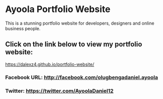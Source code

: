 # Ayoola Portfolio Website
This is a stunning portfolio website for developers, designers and online business people.
## Click on the link below to view my portfolio website:
https://dalexz4.github.io/portfolio-website/

### Facebook URL: http://facebook.com/olugbengadaniel.ayoola
### Twitter: https://twitter.com/AyoolaDaniel12
